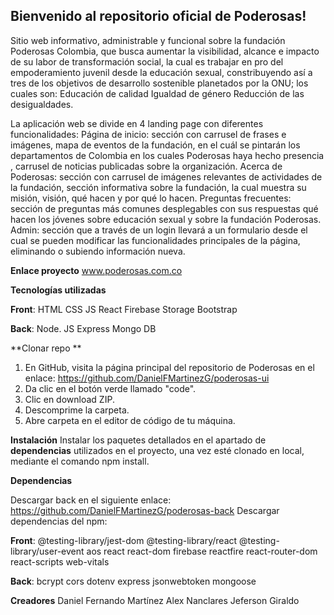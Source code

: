 ## Bienvenido al repositorio oficial de Poderosas!

Sitio web informativo, administrable y funcional sobre la fundación Poderosas Colombia, que busca aumentar la visibilidad, alcance e impacto de su labor de transformación social, la cual es trabajar en pro del empoderamiento juvenil desde la educación sexual, constribuyendo así a tres de los objetivos de desarrollo sostenible planetados por la ONU; los cuales son:
Educación de calidad
Igualdad de género
Reducción de las desigualdades.

La aplicación web se divide en 4 landing page con diferentes funcionalidades:
Página de inicio: sección con carrusel de frases e imágenes, mapa de eventos de la fundación, en el cuál se pintarán los departamentos de Colombia en los cuales Poderosas haya hecho presencia , carrusel de noticias publicadas sobre la organización.
Acerca de Poderosas:  sección con carrusel de imágenes relevantes de actividades de la fundación, sección informativa sobre la fundación, la cual muestra su misión, visión, qué hacen y por qué lo hacen.
Preguntas frecuentes: sección de preguntas más comunes desplegables con sus respuestas qué hacen los jóvenes sobre educación sexual y sobre la fundación Poderosas.
Admin: sección que a través de un login llevará a un formulario desde el cual se pueden modificar las funcionalidades principales de la página, eliminando o subiendo información nueva.

**Enlace proyecto**
www.poderosas.com.co

**Tecnologías utilizadas**

**Front**:
HTML
CSS
JS
React
Firebase Storage
Bootstrap

**Back**:
Node. JS
Express
Mongo DB

**Clonar repo **

1. En GitHub, visita la página principal del repositorio de Poderosas en el enlace:
https://github.com/DanielFMartinezG/poderosas-ui
2. Da clic en el botón verde llamado "code".
3. Clic en download ZIP.
4. Descomprime la carpeta.
5. Abre carpeta en el editor de código de tu máquina.

**Instalación**
Instalar los paquetes detallados en el apartado de **dependencias** utilizados en el proyecto, una vez esté clonado en local, mediante el comando npm install.

**Dependencias**

Descargar back en el siguiente enlace:
https://github.com/DanielFMartinezG/poderosas-back
Descargar dependencias del npm:

**Front**:
@testing-library/jest-dom
@testing-library/react
@testing-library/user-event
aos
react
react-dom
firebase
reactfire
react-router-dom
react-scripts
web-vitals

**Back**:
bcrypt
cors
dotenv
express
jsonwebtoken
mongoose

**Creadores**
Daniel Fernando Martínez
Alex Nanclares
Jeferson Giraldo